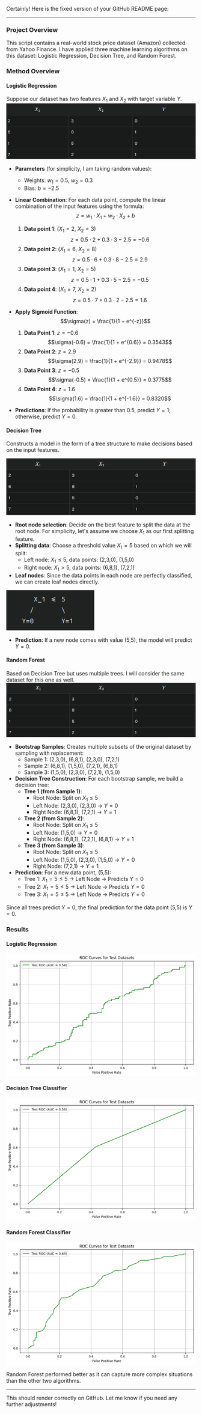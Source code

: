 Certainly! Here is the fixed version of your GitHub README page:

---

### Project Overview
This script contains a real-world stock price dataset (Amazon) collected from Yahoo Finance. I have applied three machine learning algorithms on this dataset: Logistic Regression, Decision Tree, and Random Forest.

### Method Overview

#### Logistic Regression
Suppose our dataset has two features $X_1$ and $X_2$ with target variable $`Y`$.
![Logistic Regression](image-3.png)

- **Parameters** (for simplicity, I am taking random values): 
    - Weights: $w_1 = 0.5$, $w_2 = 0.3$
    - Bias: $b = -2.5$

- **Linear Combination**: For each data point, compute the linear combination of the input features using the formula:
    $$z = w_1 \cdot X_1 + w_2 \cdot X_2 + b$$

    1. **Data point 1**: ($X_1 = 2$, $X_2 = 3$)
        $$z = 0.5 \cdot 2 + 0.3 \cdot 3 - 2.5 = -0.6$$
    2. **Data point 2**: ($X_1 = 6$, $X_2 = 8$)
        $$z = 0.5 \cdot 6 + 0.3 \cdot 8 - 2.5 = 2.9$$
    3. **Data point 3**: ($X_1 = 1$, $X_2 = 5$)
        $$z = 0.5 \cdot 1 + 0.3 \cdot 5 - 2.5 = -0.5$$
    4. **Data point 4**: ($X_1 = 7$, $X_2 = 2$)
        $$z = 0.5 \cdot 7 + 0.3 \cdot 2 - 2.5 = 1.6$$

- **Apply Sigmoid Function**:
    $$\sigma(z) = \frac{1}{1 + e^{-z}}$$

    1. **Data Point 1**: $z = -0.6$
        $$\sigma(-0.6) = \frac{1}{1 + e^{0.6}} = 0.3543$$ 
    2. **Data Point 2**: $z = 2.9$
        $$\sigma(2.9) = \frac{1}{1 + e^{-2.9}} = 0.9478$$ 
    3. **Data Point 3**: $z = -0.5$
        $$\sigma(-0.5) = \frac{1}{1 + e^{0.5}} = 0.3775$$ 
    4. **Data Point 4**: $z = 1.6$
        $$\sigma(1.6) = \frac{1}{1 + e^{-1.6}} = 0.8320$$ 

- **Predictions**: If the probability is greater than 0.5, predict $Y = 1$; otherwise, predict $Y = 0$.

#### Decision Tree
Constructs a model in the form of a tree structure to make decisions based on the input features.

![Decision Tree](image.png)

- **Root node selection**: Decide on the best feature to split the data at the root node. For simplicity, let's assume we choose $X_1$ as our first splitting feature.
- **Splitting data**: Choose a threshold value $X_1 = 5$ based on which we will split:
    - Left node: $X_1 \leq 5$, data points: (2,3,0), (1,5,0)
    - Right node: $X_1 > 5$, data points: (6,8,1), (7,2,1)
- **Leaf nodes**: Since the data points in each node are perfectly classified, we can create leaf nodes directly.

![Decision Tree Leaf Nodes](image-1.png)

- **Prediction**: If a new node comes with value (5,5), the model will predict $Y = 0$.

#### Random Forest
Based on Decision Tree but uses multiple trees. I will consider the same dataset for this one as well.
![Random Forest](image-2.png)

- **Bootstrap Samples**: Creates multiple subsets of the original dataset by sampling with replacement:
    - Sample 1: (2,3,0), (6,8,1), (2,3,0), (7,2,1)
    - Sample 2: (6,8,1), (1,5,0), (7,2,1), (6,8,1)
    - Sample 3: (1,5,0), (2,3,0), (7,2,1), (1,5,0)
- **Decision Tree Construction**: For each bootstrap sample, we build a decision tree:
    - **Tree 1 (from Sample 1)**:
        - Root Node: Split on $X_1 \leq 5$
        - Left Node: (2,3,0), (2,3,0) → $Y = 0$
        - Right Node: (6,8,1), (7,2,1) → $Y = 1$
    - **Tree 2 (from Sample 2)**:
        - Root Node: Split on $X_1 \leq 5$
        - Left Node: (1,5,0) → $Y = 0$
        - Right Node: (6,8,1), (7,2,1), (6,8,1) → $Y = 1$
    - **Tree 3 (from Sample 3)**:
        - Root Node: Split on $X_1 \leq 5$
        - Left Node: (1,5,0), (2,3,0), (1,5,0) → $Y = 0$
        - Right Node: (7,2,1) → $Y = 1$
- **Prediction**: For a new data point, (5,5):
    - Tree 1: $X_1 = 5 \leq 5$ → Left Node → Predicts $Y = 0$
    - Tree 2: $X_1 = 5 \leq 5$ → Left Node → Predicts $Y = 0$
    - Tree 3: $X_1 = 5 \leq 5$ → Left Node → Predicts $Y = 0$

Since all trees predict $Y = 0$, the final prediction for the data point (5,5) is $Y = 0$.

### Results
#### Logistic Regression

![Logistic Regression Results](output1.png)

#### Decision Tree Classifier

![Decision Tree Results](output2.png)

#### Random Forest Classifier

![Random Forest Results](output3.png)

Random Forest performed better as it can capture more complex situations than the other two algorithms.

---

This should render correctly on GitHub. Let me know if you need any further adjustments!